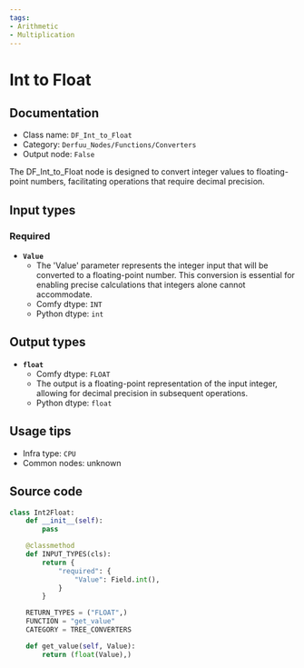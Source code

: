 ```yaml
---
tags:
- Arithmetic
- Multiplication
---
```


# Int to Float
## Documentation
- Class name: `DF_Int_to_Float`
- Category: `Derfuu_Nodes/Functions/Converters`
- Output node: `False`

The DF_Int_to_Float node is designed to convert integer values to floating-point numbers, facilitating operations that require decimal precision.
## Input types
### Required
- **`Value`**
    - The 'Value' parameter represents the integer input that will be converted to a floating-point number. This conversion is essential for enabling precise calculations that integers alone cannot accommodate.
    - Comfy dtype: `INT`
    - Python dtype: `int`
## Output types
- **`float`**
    - Comfy dtype: `FLOAT`
    - The output is a floating-point representation of the input integer, allowing for decimal precision in subsequent operations.
    - Python dtype: `float`
## Usage tips
- Infra type: `CPU`
- Common nodes: unknown


## Source code
```python
class Int2Float:
    def __init__(self):
        pass

    @classmethod
    def INPUT_TYPES(cls):
        return {
            "required": {
                "Value": Field.int(),
            }
        }

    RETURN_TYPES = ("FLOAT",)
    FUNCTION = "get_value"
    CATEGORY = TREE_CONVERTERS

    def get_value(self, Value):
        return (float(Value),)

```
